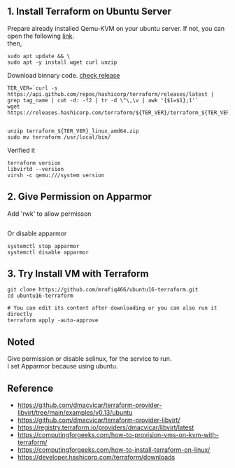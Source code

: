 ## 1. Install Terraform on Ubuntu Server
Prepare already installed Qemu-KVM on your ubuntu server. If not, you can open the following [link](../manual/).<br>
then,
```
sudo apt update && \
sudo apt -y install wget curl unzip
```
Download binnary code. [check release](https://github.com/hashicorp/terraform/releases)
```
TER_VER=`curl -s https://api.github.com/repos/hashicorp/terraform/releases/latest | grep tag_name | cut -d: -f2 | tr -d \"\,\v | awk '{$1=$1};1'`
wget https://releases.hashicorp.com/terraform/${TER_VER}/terraform_${TER_VER}_linux_amd64.zip


unzip terraform_${TER_VER}_linux_amd64.zip
sudo mv terraform /usr/local/bin/
```
Verified it
```
terraform version
libvirtd --version
virsh -c qemu:///system version
```
## 2. Give Permission on Apparmor
Add 'rwk' to allow permisson
```
```
Or disable apparmor
```
systemctl stop apparmor
systemctl disable apparmor
```

## 3. Try Install VM with Terraform
```
git clone https://github.com/mrofiq466/ubuntu16-terraform.git
cd ubuntu16-terraform

# You can edit its content after downloading or you can also run it directly
terraform apply -auto-approve
```

## Noted
Give permission or disable selinux, for the service to run.<br>
I set Apparmor because using ubuntu.

## Reference
- https://github.com/dmacvicar/terraform-provider-libvirt/tree/main/examples/v0.13/ubuntu
- https://github.com/dmacvicar/terraform-provider-libvirt/
- https://registry.terraform.io/providers/dmacvicar/libvirt/latest
- https://computingforgeeks.com/how-to-provision-vms-on-kvm-with-terraform/
- https://computingforgeeks.com/how-to-install-terraform-on-linux/
- https://developer.hashicorp.com/terraform/downloads
